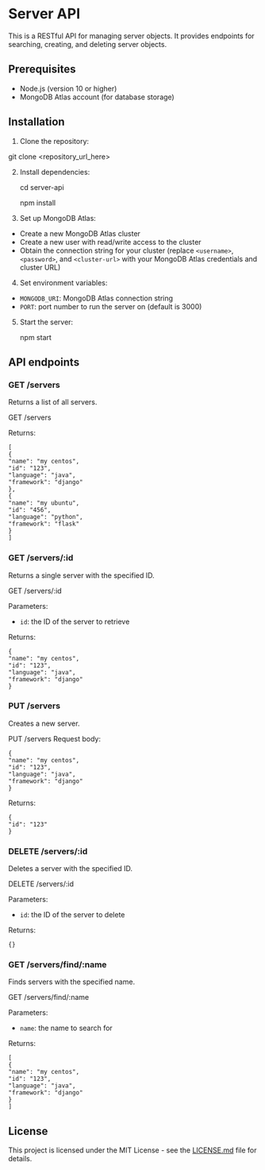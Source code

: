 # Server API

This is a RESTful API for managing server objects. It provides endpoints for searching, creating, and deleting server objects.

## Prerequisites

- Node.js (version 10 or higher)
- MongoDB Atlas account (for database storage)

## Installation

1. Clone the repository:

git clone <repository_url_here>

2. Install dependencies:

    cd server-api

    npm install


3. Set up MongoDB Atlas:

- Create a new MongoDB Atlas cluster
- Create a new user with read/write access to the cluster
- Obtain the connection string for your cluster (replace `<username>`, `<password>`, and `<cluster-url>` with your MongoDB Atlas credentials and cluster URL)

4. Set environment variables:

- `MONGODB_URI`: MongoDB Atlas connection string
- `PORT`: port number to run the server on (default is 3000)

5. Start the server:

    npm start


## API endpoints

### GET /servers

Returns a list of all servers.

GET /servers

Returns:

    [
    {
    "name": "my centos",
    "id": "123",
    "language": "java",
    "framework": "django"
    },
    {
    "name": "my ubuntu",
    "id": "456",
    "language": "python",
    "framework": "flask"
    }
    ]

### GET /servers/:id

Returns a single server with the specified ID.

GET /servers/:id

Parameters:

- `id`: the ID of the server to retrieve

Returns:

    {
    "name": "my centos",
    "id": "123",
    "language": "java",
    "framework": "django"
    }

### PUT /servers

Creates a new server.

PUT /servers
Request body:

    {
    "name": "my centos",
    "id": "123",
    "language": "java",
    "framework": "django"
    }

Returns:

    {
    "id": "123"
    }

### DELETE /servers/:id

Deletes a server with the specified ID.

DELETE /servers/:id

Parameters:

- `id`: the ID of the server to delete

Returns:

    {}

### GET /servers/find/:name

Finds servers with the specified name.

GET /servers/find/:name

Parameters:

- `name`: the name to search for

Returns:

    [
    {
    "name": "my centos",
    "id": "123",
    "language": "java",
    "framework": "django"
    }
    ]

    
## License

This project is licensed under the MIT License - see the [LICENSE.md](LICENSE.md) file for details.
